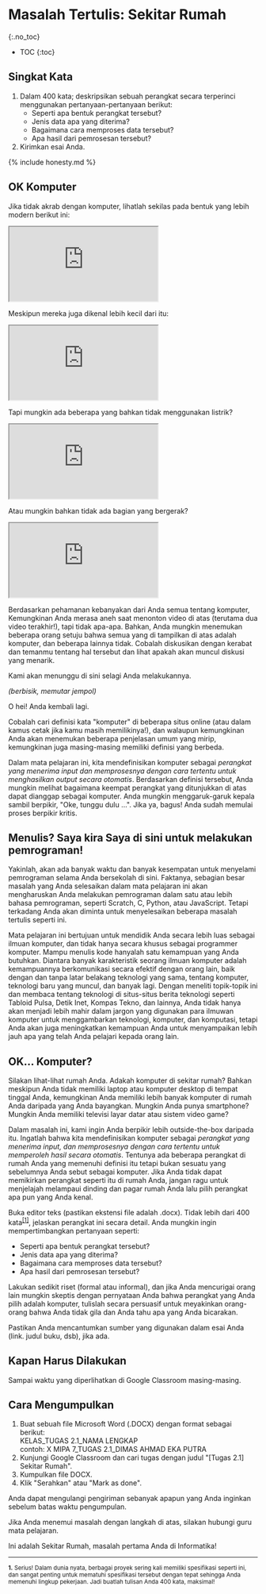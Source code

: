 # Masalah Tertulis: Sekitar Rumah
{:.no_toc}

* TOC
{:toc}

## Singkat Kata

1. Dalam 400 kata; deskripsikan sebuah perangkat secara terperinci menggunakan pertanyaan-pertanyaan berikut:
    - Seperti apa bentuk perangkat tersebut?
    - Jenis data apa yang diterima?
    - Bagaimana cara memproses data tersebut?
    - Apa hasil dari pemrosesan tersebut?
2. Kirimkan esai Anda.

{% include honesty.md %}

## OK Komputer

Jika tidak akrab dengan komputer, lihatlah sekilas pada bentuk yang lebih modern berikut ini:

<iframe src="https://www.youtube.com/embed/WAxH0YHdTuA"></iframe>

Meskipun mereka juga dikenal lebih kecil dari itu:

<iframe src="https://www.youtube.com/embed/5bvcyIV4yzo"></iframe>

Tapi mungkin ada beberapa yang bahkan tidak menggunakan listrik?

<iframe src="https://www.youtube.com/embed/GcDshWmhF4A"></iframe>

Atau mungkin bahkan tidak ada bagian yang bergerak?

<iframe src="https://www.youtube.com/embed/tYhq7J7ToQo"></iframe>

Berdasarkan pehamanan kebanyakan dari Anda semua tentang komputer, Kemungkinan Anda merasa aneh saat menonton video di atas (terutama dua video terakhir!), tapi tidak apa-apa. Bahkan, Anda mungkin menemukan beberapa orang setuju bahwa semua yang di tampilkan di atas adalah komputer, dan beberapa lainnya tidak. Cobalah diskusikan dengan kerabat dan temanmu tentang hal tersebut dan lihat apakah akan muncul diskusi yang menarik.

Kami akan menunggu di sini selagi Anda melakukannya.

*(berbisik, memutar jempol)*

O hei! Anda kembali lagi.

Cobalah cari definisi kata "komputer" di beberapa situs online (atau dalam kamus cetak jika kamu masih memilikinya!), dan walaupun kemungkinan Anda akan menemukan beberapa penjelasan umum yang mirip, kemungkinan juga masing-masing memiliki definisi yang berbeda.

Dalam mata pelajaran ini, kita mendefinisikan komputer sebagai *perangkat yang menerima input dan memprosesnya dengan cara tertentu untuk menghasilkan output secara otomatis*. Berdasarkan definisi tersebut, Anda mungkin melihat bagaimana keempat perangkat yang ditunjukkan di atas dapat dianggap sebagai komputer. Anda mungkin menggaruk-garuk kepala sambil berpikir, "Oke, tunggu dulu ...". Jika ya, bagus! Anda sudah memulai proses berpikir kritis.

## Menulis? Saya kira Saya di sini untuk melakukan pemrograman!

Yakinlah, akan ada banyak waktu dan banyak kesempatan untuk menyelami pemrograman selama Anda bersekolah di sini. Faktanya, sebagian besar masalah yang Anda selesaikan dalam mata pelajaran ini akan mengharuskan Anda melakukan pemrograman dalam satu atau lebih bahasa pemrograman, seperti Scratch, C, Python, atau JavaScript. Tetapi terkadang Anda akan diminta untuk menyelesaikan beberapa masalah tertulis seperti ini. 

Mata pelajaran ini bertujuan untuk mendidik Anda secara lebih luas sebagai ilmuan komputer, dan tidak hanya secara khusus sebagai programmer komputer. Mampu menulis kode hanyalah satu kemampuan yang Anda butuhkan. Diantara banyak karakteristik seorang ilmuan komputer adalah kemampuannya berkomunikasi secara efektif dengan orang lain, baik dengan dan tanpa latar belakang teknologi yang sama, tentang komputer, teknologi baru yang muncul, dan banyak lagi. Dengan meneliti topik-topik ini dan membaca tentang teknologi di situs-situs berita teknologi seperti Tabloid Pulsa, Detik Inet, Kompas Tekno, dan lainnya, Anda tidak hanya akan menjadi lebih mahir dalam jargon yang digunakan para ilmuwan komputer untuk menggambarkan teknologi, komputer, dan komputasi, tetapi Anda akan juga meningkatkan kemampuan Anda untuk menyampaikan lebih jauh apa yang telah Anda pelajari kepada orang lain.

## OK... Komputer?

Silakan lihat-lihat rumah Anda. Adakah komputer di sekitar rumah? Bahkan meskipun Anda tidak memiliki laptop atau komputer desktop di tempat tinggal Anda, kemungkinan Anda memiliki lebih banyak komputer di rumah Anda daripada yang Anda bayangkan. Mungkin Anda punya smartphone? Mungkin Anda memiliki televisi layar datar atau sistem video game?

Dalam masalah ini, kami ingin Anda berpikir lebih outside-the-box daripada itu. Ingatlah bahwa kita mendefinisikan komputer sebagai *perangkat yang menerima input, dan memprosesnya dengan cara tertentu untuk memperoleh hasil secara otomatis*. Tentunya ada beberapa perangkat di rumah Anda yang memenuhi definisi itu tetapi bukan sesuatu yang sebelumnya Anda sebut sebagai komputer. Jika Anda tidak dapat memikirkan perangkat seperti itu di rumah Anda, jangan ragu untuk menjelajah melampaui dinding dan pagar rumah Anda lalu pilih perangkat apa pun yang Anda kenal.

Buka editor teks (pastikan ekstensi file adalah .docx). Tidak lebih dari 400 kata<sup>[&#91;1&#93;](#fn-1)</sup>, jelaskan perangkat ini secara detail. Anda mungkin ingin mempertimbangkan pertanyaan seperti:

- Seperti apa bentuk perangkat tersebut?
- Jenis data apa yang diterima?
- Bagaimana cara memproses data tersebut?
- Apa hasil dari pemrosesan tersebut?

Lakukan sedikit riset (formal atau informal), dan jika Anda mencurigai orang lain mungkin skeptis dengan pernyataan Anda bahwa perangkat yang Anda pilih adalah komputer, tulislah secara persuasif untuk meyakinkan orang-orang bahwa Anda tidak gila dan Anda tahu apa yang Anda bicarakan.

Pastikan Anda mencantumkan sumber yang digunakan dalam esai Anda (link. judul buku, dsb), jika ada.

## Kapan Harus Dilakukan

Sampai waktu yang diperlihatkan di Google Classroom masing-masing.

## Cara Mengumpulkan

1. Buat sebuah file Microsoft Word (.DOCX) dengan format sebagai berikut:  
KELAS_TUGAS 2.1_NAMA LENGKAP  
contoh: X MIPA 7_TUGAS 2.1_DIMAS AHMAD EKA PUTRA
2. Kunjungi Google Classroom dan cari tugas dengan judul "[Tugas 2.1] Sekitar Rumah".
3. Kumpulkan file DOCX.
4. Klik "Serahkan" atau "Mark as done".

Anda dapat mengulangi pengiriman sebanyak apapun yang Anda inginkan sebelum batas waktu pengumpulan.

Jika Anda menemui masalah dengan langkah di atas, silakan hubungi guru mata pelajaran.

Ini adalah Sekitar Rumah, masalah pertama Anda di Informatika!

***

<sup><b id="fn-1">1.</b> Serius! Dalam dunia nyata, berbagai proyek sering kali memiliki spesifikasi seperti ini, dan sangat penting untuk mematuhi spesifikasi tersebut dengan tepat sehingga Anda memenuhi lingkup pekerjaan. Jadi buatlah tulisan Anda 400 kata, maksimal!</sup>
